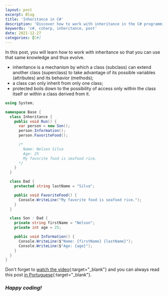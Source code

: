 ```yaml
---
layout: post
excerpt: Blog
title: 'Inheritance in C#'
description: 'Discover how to work with inheritance in the C# programming language. Get answers to your questions with the theory and examples presented.'
keywords: 'c#, csharp, inheritance, post'
date: 2021-12-27
categories: [C#]
---
```


In this post, you will learn how to work with inheritance so that you can use that same knowledge and thus evolve.

- inheritance is a mechanism by which a class (subclass) can extend another class (superclass) to take advantage of its possible variables (attributes) and its behavior (methods);
- a class can only inherit from only one class;
- protected boils down to the possibility of access only within the class itself or within a class derived from it.

```csharp
using System;

namespace Base {
  class Inheritance {
    public void Run() {
      var person = new Son();
      person.Information();
      person.FavoriteFood();

      /*
        Name: Nelson Silva
        Age: 25
        My favorite food is seafood rice.
      */
    }
  }

  class Dad {
    protected string lastName = "Silva";

    public void FavoriteFood() {
      Console.WriteLine("My favorite food is seafood rice.");
    }
  }

  class Son : Dad {
    private string firstName = "Nelson";
    private int age = 25;

    public void Information() {
      Console.WriteLine($"Name: {firstName} {lastName}");
      Console.WriteLine($"Age: {age}");
    }
  }
}
```

Don't forget to [watch the video](https://youtu.be/kDKbnI-opqE){:target="\_blank"} and you can always read this post [in Portuguese](https://caffeinealgorithm.com/blog/20211227/heranca-em-csharp/){:target="\_blank"}.

### _Happy coding!_
